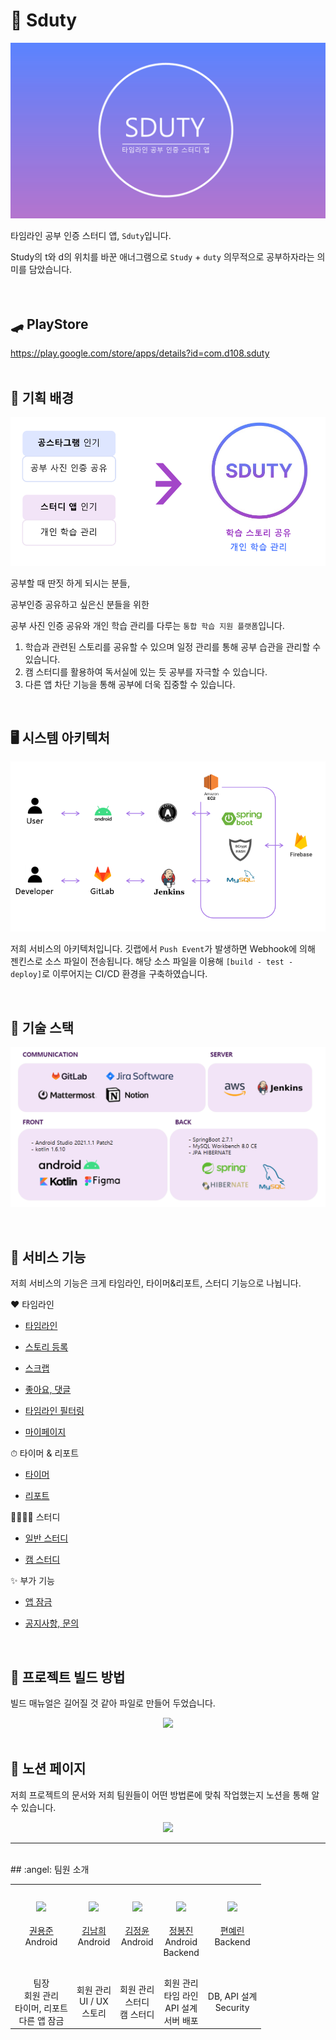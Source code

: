 # 💬 Sduty

<p align="center">
    <img src = "./assets/png/main_banner.png">
</p>

타임라인 공부 인증 스터디 앱, `Sduty`입니다.

Study의 t와 d의 위치를 바꾼 애너그램으로 `Study` + `duty` 의무적으로 공부하자라는 의미를 담았습니다.
<br><br><br>
## 🛹 PlayStore
https://play.google.com/store/apps/details?id=com.d108.sduty
<br><br>

## 🎇 기획 배경

<p align="center">
    <img src = "./assets/png/background.png">
</p>

공부할 때 딴짓 하게 되시는 분들,

공부인증 공유하고 싶은신 분들을 위한

공부 사진 인증 공유와 개인 학습 관리를 다루는 `통합 학습 지원 플랫폼`입니다.

1. 학습과 관련된 스토리를 공유할 수 있으며 일정 관리를 통해 공부 습관을 관리할 수 있습니다.
2. 캠 스터디를 활용하여 독서실에 있는 듯 공부를 자극할 수 있습니다.
3. 다른 앱 차단 기능을 통해 공부에 더욱 집중할 수 있습니다.

<br>

## 🖥️ 시스템 아키텍처

<p align="center">
    <img src = "./assets/png/architecture.png">
</p>

저희 서비스의 아키텍처입니다. 깃랩에서 `Push Event`가 발생하면 Webhook에 의해 젠킨스로 소스 파일이 전송됩니다. 해당 소스 파일을 이용해 `[build - test - deploy]`로 이루어지는 CI/CD 환경을 구축하였습니다.

<br>

## 📱 기술 스택

<p align="center">
    <img src = "./assets/png/tech_stack.png">
</p>

<br>

## 🌈 서비스 기능

저희 서비스의 기능은 크게 타임라인, 타이머&리포트, 스터디 기능으로 나뉩니다. 

❤️ 타임라인

- [타임라인](./assets/md/timeline.md)

- [스토리 등록](./assets/md/add_story.md)

- [스크랩](./assets/md/scrap.md)

- [좋아요, 댓글](./assets/md/like_reply.md)

- [타임라인 필터링](./assets/md/timeline_filtering.md)

- [마이페이지](./assets/md/my_page.md)

⏱ 타이머 & 리포트

- [타이머](./assets/md/timer.md)

- [리포트](./assets/md/report.md)

👨‍👩‍👧‍👦 스터디

- [일반 스터디](./assets/md/study.md)

- [캠 스터디](./assets/md/cam_study.md)

✨ 부가 기능

- [앱 잠금](./assets/md/app_lock.md)

- [공지사항, 문의](./assets/md/notice_help.md)

<br>

## 🔖 프로젝트 빌드 방법

빌드 매뉴얼은 길어질 것 같아 파일로 만들어 두었습니다.

<div align="center">
    <span style="display:inline-block">
        <a href="./exec/공통_구미1반_D108_포팅메뉴얼.pdf">
            <img src="https://img.shields.io/badge/android-3DDC84?style=for-the-badge&logo=android&logoColor=white">
        </a>
    </span>
</div>

<br>

## 📝 노션 페이지

저희 프로젝트의 문서와 저희 팀원들이 어떤 방법론에 맞춰 작업했는지 노션을 통해 알 수 있습니다.

<div align="center">
    <a href="https://www.notion.so/SDUTY-7d0642bd77df4ec3a1c4682d970c8b16">
        <img src="https://img.shields.io/badge/notion-000000?style=for-the-badge&logo=Notion&logoColor=white">
    </a>
</div>


---
<br>
## :angel: 팀원 소개
<table>
    <tr>
        <td height="140px" align="center"> <a href="https://github.com/taxfdi6371">
            <img src="https://avatars.githubusercontent.com/u/53108175?v=4" width="140px" /> <br><br> 권용준 <br></a> Android <br><br></td>
        <td height="140px" align="center"> <a href="https://github.com/nhee-dev">
            <img src="https://avatars.githubusercontent.com/u/49919262?v=4" width="140px" /> <br><br> 김남희 <br></a> Android <br><br></td>
        <td height="140px" align="center"> <a href="https://github.com/YunsHub">
            <img src="https://avatars.githubusercontent.com/u/115425807?v=4" width="140px" /> <br><br> 김정윤 <br></a> Android <br><br></td>
        <td height="140px" align="center"> <a href="https://github.com/JeongBJ">
            <img src="https://avatars.githubusercontent.com/u/85900947?v=4" width="140px" /> <br><br> 정봉진 <br></a> Android <br>Backend<br></td>
            <td height="140px" align="center"> <a href="https://github.com/pmi4202">
            <img src="https://avatars.githubusercontent.com/u/49026286?v=4" width="140px" /> <br><br> 편예린 <br></a> Backend <br><br></td>
    </tr>
    <tr>
        <td align="center"> 팀장<br> 회원 관리<br> 타이머, 리포트 <br> 다른 앱 잠금
        <td align="center"> 회원 관리<br>  UI / UX <br> 스토리
        <td align="center"> 회원 관리<br> 스터디 <br> 캠 스터디
        <td align="center"> 회원 관리 <br> 타임 라인 <br> API 설계 <br> 서버 배포
        <td align="center"> DB, API 설계 <br> Security
    </tr>
</table>


